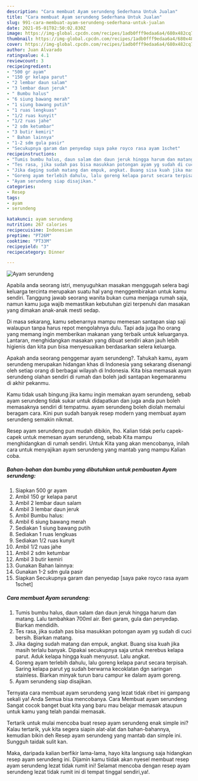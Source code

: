 ```yaml
---
description: "Cara membuat Ayam serundeng Sederhana Untuk Jualan"
title: "Cara membuat Ayam serundeng Sederhana Untuk Jualan"
slug: 991-cara-membuat-ayam-serundeng-sederhana-untuk-jualan
date: 2021-05-01T02:50:02.830Z
image: https://img-global.cpcdn.com/recipes/1adb0fff9edaa6a4/680x482cq70/ayam-serundeng-foto-resep-utama.jpg
thumbnail: https://img-global.cpcdn.com/recipes/1adb0fff9edaa6a4/680x482cq70/ayam-serundeng-foto-resep-utama.jpg
cover: https://img-global.cpcdn.com/recipes/1adb0fff9edaa6a4/680x482cq70/ayam-serundeng-foto-resep-utama.jpg
author: Juan Alvarado
ratingvalue: 4.1
reviewcount: 3
recipeingredient:
- "500 gr ayam"
- "150 gr kelapa parut"
- "2 lembar daun salam"
- "3 lembar daun jeruk"
- " Bumbu halus"
- "6 siung bawang merah"
- "1 siung bawang putih"
- "1 ruas lengkuas"
- "1/2 ruas kunyit"
- "1/2 ruas jahe"
- "2 sdm ketumbar"
- "3 butir kemiri"
- " Bahan lainnya"
- "1-2 sdm gula pasir"
- "Secukupnya garam dan penyedap saya pake royco rasa ayam 1schet"
recipeinstructions:
- "Tumis bumbu halus, daun salam dan daun jeruk hingga harum dan matang. Lalu tambahkan 700ml air. Beri garam, gula dan penyedap. Biarkan mendidih."
- "Tes rasa, jika sudah pas bisa masukkan potongan ayam yg sudah di cuci bersih. Biarkan matang."
- "Jika daging sudah matang dan empuk, angkat. Buang sisa kuah jika masih terlalu banyak. Dipakai secukupnya saja untuk merebus kelapa parut. Aduk kelapa hingga kuah menyusut. Lalu angkat."
- "Goreng ayam terlebih dahulu, lalu goreng kelapa parut secara terpisah. Saring kelapa parut yg sudah berwarna kecoklatan dgn saringan stainless. Biarkan minyak turun baru campur ke dalam ayam goreng."
- "Ayam serundeng siap disajikan."
categories:
- Resep
tags:
- ayam
- serundeng

katakunci: ayam serundeng 
nutrition: 267 calories
recipecuisine: Indonesian
preptime: "PT26M"
cooktime: "PT33M"
recipeyield: "3"
recipecategory: Dinner

---
```



![Ayam serundeng](https://img-global.cpcdn.com/recipes/1adb0fff9edaa6a4/680x482cq70/ayam-serundeng-foto-resep-utama.jpg)

Apabila anda seorang istri, menyuguhkan masakan menggugah selera bagi keluarga tercinta merupakan suatu hal yang menggembirakan untuk kamu sendiri. Tanggung jawab seorang  wanita bukan cuma menjaga rumah saja, namun kamu juga wajib memastikan kebutuhan gizi terpenuhi dan masakan yang dimakan anak-anak mesti sedap.

Di masa  sekarang, kamu sebenarnya mampu memesan santapan siap saji walaupun tanpa harus repot mengolahnya dulu. Tapi ada juga lho orang yang memang ingin memberikan makanan yang terbaik untuk keluarganya. Lantaran, menghidangkan masakan yang dibuat sendiri akan jauh lebih higienis dan kita pun bisa menyesuaikan berdasarkan selera keluarga. 



Apakah anda seorang penggemar ayam serundeng?. Tahukah kamu, ayam serundeng merupakan hidangan khas di Indonesia yang sekarang disenangi oleh setiap orang di berbagai wilayah di Indonesia. Kita bisa memasak ayam serundeng olahan sendiri di rumah dan boleh jadi santapan kegemaranmu di akhir pekanmu.

Kamu tidak usah bingung jika kamu ingin memakan ayam serundeng, sebab ayam serundeng tidak sukar untuk didapatkan dan juga anda pun boleh memasaknya sendiri di tempatmu. ayam serundeng boleh diolah memalui beragam cara. Kini pun sudah banyak resep modern yang membuat ayam serundeng semakin nikmat.

Resep ayam serundeng pun mudah dibikin, lho. Kalian tidak perlu capek-capek untuk memesan ayam serundeng, sebab Kita mampu menghidangkan di rumah sendiri. Untuk Kita yang akan mencobanya, inilah cara untuk menyajikan ayam serundeng yang mantab yang mampu Kalian coba.

<!--inarticleads1-->

##### Bahan-bahan dan bumbu yang dibutuhkan untuk pembuatan Ayam serundeng:

1. Siapkan 500 gr ayam
1. Ambil 150 gr kelapa parut
1. Ambil 2 lembar daun salam
1. Ambil 3 lembar daun jeruk
1. Ambil  Bumbu halus:
1. Ambil 6 siung bawang merah
1. Sediakan 1 siung bawang putih
1. Sediakan 1 ruas lengkuas
1. Sediakan 1/2 ruas kunyit
1. Ambil 1/2 ruas jahe
1. Ambil 2 sdm ketumbar
1. Ambil 3 butir kemiri
1. Gunakan  Bahan lainnya:
1. Gunakan 1-2 sdm gula pasir
1. Siapkan Secukupnya garam dan penyedap [saya pake royco rasa ayam 1schet]




<!--inarticleads2-->

##### Cara membuat Ayam serundeng:

1. Tumis bumbu halus, daun salam dan daun jeruk hingga harum dan matang. Lalu tambahkan 700ml air. Beri garam, gula dan penyedap. Biarkan mendidih.
1. Tes rasa, jika sudah pas bisa masukkan potongan ayam yg sudah di cuci bersih. Biarkan matang.
1. Jika daging sudah matang dan empuk, angkat. Buang sisa kuah jika masih terlalu banyak. Dipakai secukupnya saja untuk merebus kelapa parut. Aduk kelapa hingga kuah menyusut. Lalu angkat.
1. Goreng ayam terlebih dahulu, lalu goreng kelapa parut secara terpisah. Saring kelapa parut yg sudah berwarna kecoklatan dgn saringan stainless. Biarkan minyak turun baru campur ke dalam ayam goreng.
1. Ayam serundeng siap disajikan.




Ternyata cara membuat ayam serundeng yang lezat tidak ribet ini gampang sekali ya! Anda Semua bisa mencobanya. Cara Membuat ayam serundeng Sangat cocok banget buat kita yang baru mau belajar memasak ataupun untuk kamu yang telah pandai memasak.

Tertarik untuk mulai mencoba buat resep ayam serundeng enak simple ini? Kalau tertarik, yuk kita segera siapin alat-alat dan bahan-bahannya, kemudian bikin deh Resep ayam serundeng yang mantab dan simple ini. Sungguh taidak sulit kan. 

Maka, daripada kalian berfikir lama-lama, hayo kita langsung saja hidangkan resep ayam serundeng ini. Dijamin kamu tiidak akan nyesel membuat resep ayam serundeng lezat tidak rumit ini! Selamat mencoba dengan resep ayam serundeng lezat tidak rumit ini di tempat tinggal sendiri,ya!.

